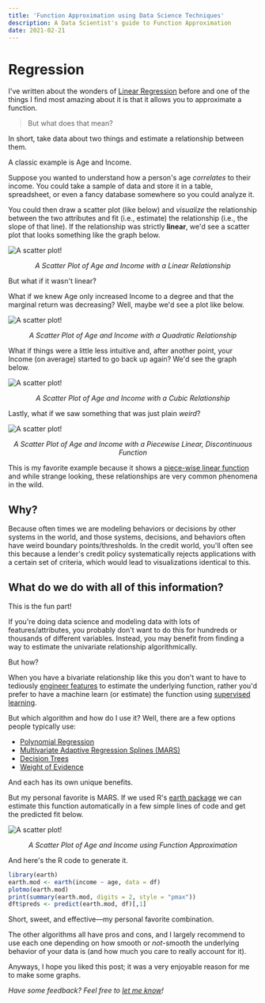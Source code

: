 ```yaml
---
title: 'Function Approximation using Data Science Techniques'
description: A Data Scientist's guide to Function Approximation
date: 2021-02-21
---
```


# Regression

I've written about the wonders of [Linear Regression](https://franciscojavierarceo.github.io/post/ordinary-least-squares) before and one of the things I find most amazing about it is that it allows you to approximate a function.

> But what does that mean?

In short, take data about two things and estimate a relationship between them.

A classic example is Age and Income. 

Suppose you wanted to understand how a person's age *correlates* to their income. You could take a sample of data and store it in a table, spreadsheet, or even a fancy database somewhere so you could analyze it.

You could then draw a scatter plot (like below) and *visualize* the relationship between the two attributes and fit (i.e., estimate) the relationship (i.e., the slope of that line). If the relationship was strictly **linear**, we'd see a scatter plot that looks something like the graph below.

![A scatter plot!](scatterplot.png)
<p align="center" style="padding:0"><i>A Scatter Plot of Age and Income with a Linear Relationship</i></p>

But what if it wasn't linear?

What if we knew Age only increased Income to a degree and that the marginal return was decreasing? Well, maybe we'd see a plot like below.

![A scatter plot!](income_age_squared.jpeg)
<p align="center" style="padding:0"><i>A Scatter Plot of Age and Income with a Quadratic Relationship</i></p>

What if things were a little less intuitive and, after another point, your Income (on average) started to go back up again? We'd see the graph below.

![A scatter plot!](income_age_cubic.jpeg)
<p align="center" style="padding:0"><i>A Scatter Plot of Age and Income with a Cubic Relationship</i></p>

Lastly, what if we saw something that was just plain *weird*?

![A scatter plot!](income_age_weird.jpeg)
<p align="center" style="padding:0"><i>A Scatter Plot of Age and Income with a Piecewise Linear, Discontinuous Function</i></p>

This is my favorite example because it shows a [piece-wise linear function](https://en.wikipedia.org/wiki/Piecewise_linear_function) and while strange looking, these relationships are very common phenomena in the wild.

## Why?

Because often times we are modeling behaviors or decisions by other systems in the world, and those systems, decisions, and behaviors often have weird boundary points/thresholds. In the credit world, you'll often see this because a lender's credit policy systematically rejects applications with a certain set of criteria, which would lead to visualizations identical to this.

## What do we do with all of this information?

This is the fun part! 

If you're doing data science and modeling data with lots of features/attributes, you probably don't want to do this for hundreds or thousands of different variables. Instead, you may benefit from finding a way to estimate the univariate relationship algorithmically. 

But how?

When you have a bivariate relationship like this you don't want to have to tediously [engineer features](https://en.wikipedia.org/wiki/Feature_engineering) to estimate the underlying function, rather you'd prefer to have a machine learn (or estimate) the function using [supervised learning](https://en.wikipedia.org/wiki/Supervised_learning).

But which algorithm and how do I use it? Well, there are a few options people typically use:

- [Polynomial Regression](https://en.wikipedia.org/wiki/Polynomial_regression)
- [Multivariate Adaptive Regression Splines (MARS)](https://en.wikipedia.org/wiki/Multivariate_adaptive_regression_spline)
- [Decision Trees](https://en.wikipedia.org/wiki/Decision_tree_learning)
- [Weight of Evidence](https://documentation.sas.com/?cdcId=pgmsascdc&cdcVersion=9.4_3.3&docsetId=casstat&docsetTarget=casstat_binning_details03.htm&locale=en)

And each has its own unique benefits.

But my personal favorite is MARS. If we used R's [earth package](https://cran.r-project.org/web/packages/earth/earth.pdf) we can estimate this function automatically in a few simple lines of code and get the predicted fit below.

![A scatter plot!](income_age_mars.jpeg)
<p align="center" style="padding:0"><i>A Scatter Plot of Age and Income using Function Approximation</i></p>

And here's the R code to generate it.

```R
library(earth)
earth.mod <- earth(income ~ age, data = df)
plotmo(earth.mod)
print(summary(earth.mod, digits = 2, style = "pmax"))
dft$preds <- predict(earth.mod, df)[,1]
```

Short, sweet, and effective—my personal favorite combination. 

The other algorithms all have pros and cons, and I largely recommend to use each one depending on how smooth or *not*-smooth the underlying behavior of your data is (and how much you care to really account for it). 

Anyways, I hope you liked this post; it was a very enjoyable reason for me to make some graphs.

*Have some feedback? Feel free to [let me know](https://twitter.com/franciscojarceo)!*